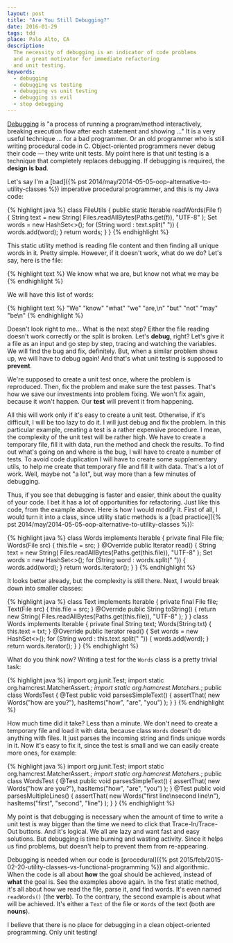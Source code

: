 ```yaml
---
layout: post
title: "Are You Still Debugging?"
date: 2016-01-29
tags: tdd
place: Palo Alto, CA
description:
  The necessity of debugging is an indicator of code problems
  and a great motivator for immediate refactoring
  and unit testing.
keywords:
  - debugging
  - debugging vs testing
  - debugging vs unit testing
  - debugging is evil
  - stop debugging
---
```


[Debugging](https://en.wikipedia.org/wiki/Debugging)
is "a process of running a program/method interactively,
breaking execution flow after each statement and showing ..." It is
a very useful technique ... for a bad programmer. Or an old programmer
who is still writing procedural code in C. Object-oriented programmers
never debug their code &mdash; they write unit tests. My point here
is that unit testing is a technique that completely replaces debugging.
If debugging is required, the **design is bad**.

<!--more-->

Let's say I'm a [bad]({% pst 2014/may/2014-05-05-oop-alternative-to-utility-classes %})
imperative procedural programmer, and this is my Java code:

{% highlight java %}
class FileUtils {
  public static Iterable<String> readWords(File f) {
    String text = new String(
      Files.readAllBytes(Paths.get(f)),
      "UTF-8"
    );
    Set<String> words = new HashSet<>();
    for (String word : text.split(" ")) {
      words.add(word);
    }
    return words;
  }
}
{% endhighlight %}

This static utility method is reading file content and then
finding all unique words in it. Pretty simple. However, if
it doesn't work, what do we do? Let's say, here is the file:

{% highlight text %}
We know what we are,
but know not what we may be
{% endhighlight %}

We will have this list of words:

{% highlight text %}
"We"
"know"
"what"
"we"
"are,\n"
"but"
"not"
"may"
"be\n"
{% endhighlight %}

Doesn't look right to me... What is the next step? Either the file
reading doesn't work correctly or the split is broken. Let's **debug**, right?
Let's give it a file as an input and go step by step, tracing and watching
the variables. We will find the bug and fix, definitely. But, when a similar
problem shows up, we will have to debug again! And that's what unit testing
is supposed to **prevent**.

We're supposed to create a unit test once, where the problem is reproduced.
Then, fix the problem and make sure the test passes. That's how we save
our investments into problem fixing. We won't fix again, because it won't
happen. Our **test** will prevent it from happening.

All this will work only if it's easy to create a unit test. Otherwise,
if it's difficult, I will be too lazy to do it. I will just debug and fix the problem.
In this particular example, creating a test is a rather expensive procedure.
I mean, the complexity of the unit test will be rather high. We have to
create a temporary file, fill it with data, run the method and check the results.
To find out what's going on and where is the bug, I will have to create a number
of tests. To avoid code duplication I will have to create some supplementary
utils, to help me create that temporary file and fill it with data.
That's a lot of work. Well, maybe not "a lot", but way more than a few minutes
of debugging.

Thus, if you see that debugging is faster and easier, think about the quality
of your code. I bet it has a lot of opportunities for refactoring. Just like
this code, from the example above. Here is how I would modify it. First of all,
I would turn it into a class, since utility static methods is a
[bad practice]({% pst 2014/may/2014-05-05-oop-alternative-to-utility-classes %}):

{% highlight java %}
class Words implements Iterable {
  private final File file;
  Words(File src) {
    this.file = src;
  }
  @Override
  public Iterator<String> read() {
    String text = new String(
      Files.readAllBytes(Paths.get(this.file)),
      "UTF-8"
    );
    Set<String> words = new HashSet<>();
    for (String word : words.split(" ")) {
      words.add(word);
    }
    return words.iterator();
  }
}
{% endhighlight %}

It looks better already, but the complexity is still there. Next, I would
break down into smaller classes:

{% highlight java %}
class Text implements Iterable {
  private final File file;
  Text(File src) {
    this.file = src;
  }
  @Override
  public String toString() {
    return new String(
      Files.readAllBytes(Paths.get(this.file)),
      "UTF-8"
    );
  }
}
class Words implements Iterable {
  private final String text;
  Words(String txt) {
    this.text = txt;
  }
  @Override
  public Iterator<String> read() {
    Set<String> words = new HashSet<>();
    for (String word : this.text.split(" ")) {
      words.add(word);
    }
    return words.iterator();
  }
}
{% endhighlight %}

What do you think now? Writing a test for the `Words` class is a pretty
trivial task:

{% highlight java %}
import org.junit.Test;
import static org.hamcrest.MatcherAssert.*;
import static org.hamcrest.Matchers.*;
public class WordsTest {
  @Test
  public void parsesSimpleText() {
    assertThat(
      new Words("how are you?"),
      hasItems("how", "are", "you")
    );
  }
}
{% endhighlight %}

How much time did it take? Less than a minute. We don't need to create
a temporary file and load it with data, because class `Words` doesn't do
anything with files. It just parses the incoming string and finds unique
words in it. Now it's easy to fix it, since the test is small and we can
easily create more ones, for example:

{% highlight java %}
import org.junit.Test;
import static org.hamcrest.MatcherAssert.*;
import static org.hamcrest.Matchers.*;
public class WordsTest {
  @Test
  public void parsesSimpleText() {
    assertThat(
      new Words("how are you?"),
      hasItems("how", "are", "you")
    );
  }
  @Test
  public void parsesMultipleLines() {
    assertThat(
      new Words("first line\nsecond line\n"),
      hasItems("first", "second", "line")
    );
  }
}
{% endhighlight %}

My point is that debugging is necessary when the amount of time
to write a unit test is way bigger than the time we need to click
that Trace-In/Trace-Out buttons. And it's logical. We all are lazy and
want fast and easy solutions. But debugging is time burning and wasting
activity. Since it helps us find problems, but doesn't help to prevent
them from re-appearing.

Debugging is needed when our code is
[procedural]({% pst 2015/feb/2015-02-20-utility-classes-vs-functional-programming %})
and algorithmic. When the code is all
about **how** the goal should be achieved, instead of **what** the goal is.
See the examples above again. In the first static method, it's all about
how we read the file, parse it, and find words. It's even named `readWords()` (the **verb**).
To the contrary, the second example is about what will be achieved. It's either
a `Text` of the file or `Words` of the text (both are **nouns**).

I believe that there is no place for debugging in a clean object-oriented
programming. Only unit testing!
